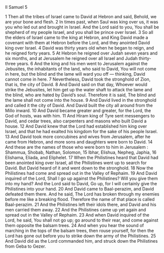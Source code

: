 II Samuel 5

1	Then all the tribes of Israel came to David at Hebron and said, Behold, we are your bone and flesh.
2	In times past, when Saul was king over us, it was you who led out and brought in Israel. And the Lord said to you, You shall be shepherd of my people Israel, and you shall be prince over Israel.
3	So all the elders of Israel came to the king at Hebron, and King David made a covenant with them at Hebron before the Lord, and they anointed David king over Israel.
4	David was thirty years old when he began to reign, and he reigned forty years.
5	At Hebron he reigned over Judah seven years and six months, and at Jerusalem he reigned over all Israel and Judah thirty-three years.
6	And the king and his men went to Jerusalem against the Jebusites, the inhabitants of the land, who said to David, You will not come in here, but the blind and the lame will ward you off — thinking, David cannot come in here.
7	Nevertheless, David took the stronghold of Zion, that is, the city of David.
8	And David said on that day, Whoever would strike the Jebusites, let him get up the water shaft to attack the lame and the blind, who are hated by David’s soul. Therefore it is said, The blind and the lame shall not come into the house.
9	And David lived in the stronghold and called it the city of David. And David built the city all around from the Millo inward.
10	And David became greater and greater, for the Lord, the God of hosts, was with him.
11	And Hiram king of Tyre sent messengers to David, and cedar trees, also carpenters and masons who built David a house.
12	And David knew that the Lord had established him king over Israel, and that he had exalted his kingdom for the sake of his people Israel.
13	And David took more concubines and wives from Jerusalem, after he came from Hebron, and more sons and daughters were born to David.
14	And these are the names of those who were born to him in Jerusalem : Shammua, Shobab, Nathan, Solomon,
15	Ibhar, Elishua, Nepheg, Japhia,
16	Elishama, Eliada, and Eliphelet.
17	When the Philistines heard that David had been anointed king over Israel, all the Philistines went up to search for David. But David heard of it and went down to the stronghold.
18	Now the Philistines had come and spread out in the Valley of Rephaim.
19	And David inquired of the Lord, Shall I go up against the Philistines? Will you give them into my hand? And the Lord said to David, Go up, for I will certainly give the Philistines into your hand.
20	And David came to Baal-perazim, and David defeated them there. And he said, The Lord has broken through my enemies before me like a breaking flood. Therefore the name of that place is called Baal-perazim.
21	And the Philistines left their idols there, and David and his men carried them away.
22	And the Philistines came up yet again and spread out in the Valley of Rephaim.
23	And when David inquired of the Lord, he said, You shall not go up; go around to their rear, and come against them opposite the balsam trees.
24	And when you hear the sound of marching in the tops of the balsam trees, then rouse yourself, for then the Lord has gone out before you to strike down the army of the Philistines.
25	And David did as the Lord commanded him, and struck down the Philistines from Geba to Gezer.

